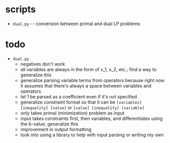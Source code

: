 # scripts
- `dual.py` -- conversion between primal and dual LP problems

# todo
- `dual.py`
    - negatives don't work
    - all variables are always in the form of x_1, x_2, etc.; find a way to generalize this
    - generalize parsing variable terms from operators because right now it assumes that there's always a space between variables and operators
    - let 1 be parsed as a coefficient even if it's not specified
    - generalize constraint format so that it can be `[variables] [inequality] [value]` or `[value] [inequality] [variable]`
    - only takes primal (minimization) problem as input
    - input takes constraints first, then variables, and differentiates using the b-value; generalize this
    - improvement in output formatting
    - look into using a library to help with input parsing or writing my own